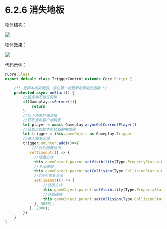 # 6.2.6 消失地板

物体结构：

![](https:/wstatic-a1.233leyuan.com/productdocs/static/boxcn4ZLJ2Ct6asVaHwaNrJPfPf.png)

物体效果：

![](https:/wstatic-a1.233leyuan.com/productdocs/static/boxcnZtUj6kbqmT1k4Xks3Sl9Eb.gif)

代码示例：

```typescript
@Core.Class
export default class TriggerControl extends Core.Script {

    /** 当脚本被实例后，会在第一帧更新前调用此函数 */
    protected async onStart() {
        //服务端不做任何事
        if(Gameplay.isServer()){
            return
        }
        //以下为客户端逻辑
        //获取当前客户端玩家
        let player = await Gameplay.asyncGetCurrentPlayer()
        //获取当前脚本所挂载的触发器
        let trigger = this.gameObject as Gameplay.Trigger
        //进入触发区域
        trigger.onEnter.add(()=>{
            //2秒后隐藏显示
           setTimeout(() => {
             //隐藏方块
             this.gameObject.parent.setVisibility(Type.PropertyStatus.Off)
             //关闭碰撞
             this.gameObject.parent.setCollision(Type.CollisionStatus.Off)
             //3秒后恢复显示
             setTimeout(() => {
                 //显示方块
                 this.gameObject.parent.setVisibility(Type.PropertyStatus.On)
                 //开启碰撞
                 this.gameObject.parent.setCollision(Type.CollisionStatus.On)
             }, 3000);
           }, 2000);
        })
    }
}
```
